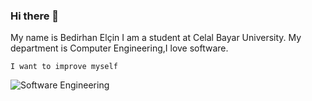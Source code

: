 ### Hi there 👋
My name is Bedirhan Elçin
I am a student at Celal Bayar University.
My department is Computer Engineering,I love software.

`I want to improve myself`

![Software Engineering](https://media.giphy.com/media/4rZA5D22301iMgrUNd/giphy.gif)



<!--
**BedirhanE/BedirhanE** is a ✨ _special_ ✨ repository because its `README.md` (this file) appears on your GitHub profile.

Here are some ideas to get you started:

- 🔭 I’m currently working on ...
- 🌱 I’m currently learning ...
- 👯 I’m looking to collaborate on ...
- 🤔 I’m looking for help with ...
- 💬 Ask me about ...
- 📫 How to reach me: ...
- 😄 Pronouns: ...
- ⚡ Fun fact: ...
-->
